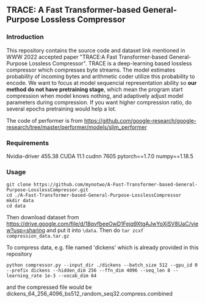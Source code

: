 ## TRACE: A Fast Transformer-based General-Purpose Lossless Compressor

### Introduction

This repository contains the source code and dataset link mentioned in WWW 2022 accepted paper "TRACE:A Fast Transformer-based General-Purpose Lossless Compressor". TRACE is a deep-learning based lossless compressor which compresses byte streams. The model estimates probability of incoming bytes and arithmetic coder utilize this probability to encode.  We want to focus at model sequencial representation ability so **our method do not have pretraining stage**, which mean the program start compression when model knows nothing, and adaptively adjust model parameters during compression. If you want higher compression ratio, do several epochs pretraining would help a lot.  

The code of performer is from https://github.com/google-research/google-research/tree/master/performer/models/slim_performer
 
### Requirements

Nvidia-driver 455.38
CUDA 11.1
cudnn 7605
pytorch==1.7.0
numpy==1.18.5

### Usage

```
git clone https://github.com/mynotwo/A-Fast-Transformer-based-General-Purpose-LosslessCompressor.git
cd ./A-Fast-Transformer-based-General-Purpose-LosslessCompressor
mkdir data
cd data
```

Then download dataset from https://drive.google.com/file/d/18qvfbeeOwD1Fejq9XtgAJwYoXjSV8UaC/view?usp=sharing and put it into  `\data`.
Then do
`tar zcxf compression_data.tar.gz`

To compress data, e.g. file named 'dickens' which is already provided in this repository
```
python compressor.py --input_dir ./dickens --batch_size 512 --gpu_id 0 --prefix dickens --hidden_dim 256 --ffn_dim 4096 --seq_len 8 --learning_rate 1e-3 --vocab_dim 64
```
and the compressed file would be dickens_64_256_4096_bs512_random_seq32.compress.combined
